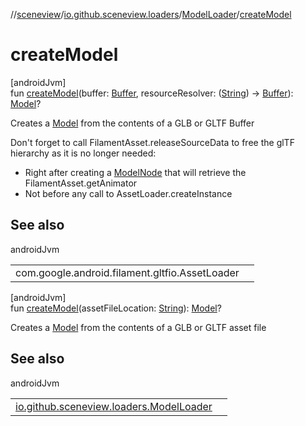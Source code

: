 //[sceneview](../../../index.md)/[io.github.sceneview.loaders](../index.md)/[ModelLoader](index.md)/[createModel](create-model.md)

# createModel

[androidJvm]\
fun [createModel](create-model.md)(buffer: [Buffer](https://docs.oracle.com/javase/8/docs/api/java/nio/Buffer.html), resourceResolver: ([String](https://kotlinlang.org/api/latest/jvm/stdlib/kotlin/-string/index.html)) -&gt; [Buffer](https://docs.oracle.com/javase/8/docs/api/java/nio/Buffer.html)): [Model](../../io.github.sceneview.model/index.md#1227607086%2FClasslikes%2F-1571379623)?

Creates a [Model](../../io.github.sceneview.model/index.md#1227607086%2FClasslikes%2F-1571379623) from the contents of a GLB or GLTF Buffer

Don't forget to call FilamentAsset.releaseSourceData to free the glTF hierarchy as it is no longer needed:

- 
   Right after creating a [ModelNode](../../io.github.sceneview.nodes/-model-node/index.md) that will retrieve the FilamentAsset.getAnimator
- 
   Not before any call to AssetLoader.createInstance

## See also

androidJvm

| | |
|---|---|
| com.google.android.filament.gltfio.AssetLoader |  |

[androidJvm]\
fun [createModel](create-model.md)(assetFileLocation: [String](https://kotlinlang.org/api/latest/jvm/stdlib/kotlin/-string/index.html)): [Model](../../io.github.sceneview.model/index.md#1227607086%2FClasslikes%2F-1571379623)?

Creates a [Model](../../io.github.sceneview.model/index.md#1227607086%2FClasslikes%2F-1571379623) from the contents of a GLB or GLTF asset file

## See also

androidJvm

| | |
|---|---|
| [io.github.sceneview.loaders.ModelLoader](../../../../sceneview/io.github.sceneview.loaders/-model-loader/create-model.md) |  |
